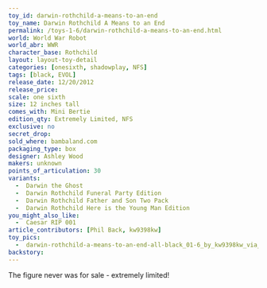 ```yaml
---
toy_id: darwin-rothchild-a-means-to-an-end
toy_name: Darwin Rothchild A Means to an End
permalink: /toys-1-6/darwin-rothchild-a-means-to-an-end.html
world: World War Robot
world_abr: WWR
character_base: Rothchild
layout: layout-toy-detail
categories: [onesixth, shadowplay, NFS]
tags: [black, EVOL]
release_date: 12/20/2012
release_price: 
scale: one sixth
size: 12 inches tall
comes_with: Mini Bertie
edition_qty: Extremely Limited, NFS
exclusive: no
secret_drop:
sold_where: bambaland.com
packaging_type: box
designer: Ashley Wood
makers: unknown
points_of_articulation: 30
variants: 
  -  Darwin the Ghost
  -  Darwin Rothchild Funeral Party Edition
  -  Darwin Rothchild Father and Son Two Pack
  -  Darwin Rothchild Here is the Young Man Edition
you_might_also_like: 
  -  Caesar RIP 001
article_contributors: [Phil Back, kw9398kw]
toy_pics: 
  -  darwin-rothchild-a-means-to-an-end-all-black_01-6_by_kw9398kw_via_instagram.jpg
backstory:
---
```

The figure never was for sale - extremely limited!

